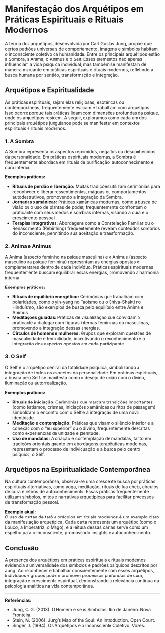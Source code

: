 # Manifestação dos Arquétipos em Práticas Espirituais e Rituais Modernos

A teoria dos arquétipos, desenvolvida por Carl Gustav Jung, propõe que certos padrões universais de comportamento, imagens e símbolos habitam o inconsciente coletivo da humanidade. Entre os principais arquétipos estão a Sombra, a Anima, o Animus e o Self. Esses elementos não apenas influenciam a vida psíquica individual, mas também se manifestam de maneira marcante em práticas espirituais e rituais modernos, refletindo a busca humana por sentido, transformação e integração.

## Arquétipos e Espiritualidade

As práticas espirituais, sejam elas religiosas, esotéricas ou contemporâneas, frequentemente evocam e trabalham com arquétipos. Isso ocorre porque tais práticas lidam com dimensões profundas da psique, onde os arquétipos residem. A seguir, exploramos como cada um dos principais arquétipos junguianos pode se manifestar em contextos espirituais e rituais modernos.

### 1. **A Sombra**

A Sombra representa os aspectos reprimidos, negados ou desconhecidos da personalidade. Em práticas espirituais modernas, a Sombra é frequentemente abordada em rituais de purificação, autoconhecimento e cura interior.

**Exemplos práticos:**
- **Rituais de perdão e liberação:** Muitas tradições utilizam cerimônias para reconhecer e liberar ressentimentos, mágoas ou comportamentos autodestrutivos, promovendo a integração da Sombra.
- **Jornadas xamânicas:** Práticas xamânicas modernas, como a busca de visão ou o uso de plantas de poder, frequentemente confrontam o praticante com seus medos e sombras internas, visando a cura e o crescimento pessoal.
- **Terapias integrativas:** Abordagens como a Constelação Familiar ou o Renascimento (Rebirthing) frequentemente revelam conteúdos sombrios do inconsciente, permitindo sua aceitação e transformação.

### 2. **Anima e Animus**

A Anima (aspecto feminino na psique masculina) e o Animus (aspecto masculino na psique feminina) representam as energias opostas e complementares dentro de cada indivíduo. Práticas espirituais modernas frequentemente buscam equilibrar essas energias, promovendo a harmonia interna.

**Exemplos práticos:**
- **Rituais de equilíbrio energético:** Cerimônias que trabalham com polaridades, como o yin-yang no Taoismo ou o Shiva-Shakti no Hinduísmo, são exemplos de busca pelo equilíbrio entre Anima e Animus.
- **Meditações guiadas:** Práticas de visualização que convidam o praticante a dialogar com figuras internas femininas ou masculinas, promovendo a integração dessas energias.
- **Círculos de homens e mulheres:** Grupos que exploram questões de masculinidade e feminilidade, incentivando o reconhecimento e a integração dos aspectos opostos em cada participante.

### 3. **O Self**

O Self é o arquétipo central da totalidade psíquica, simbolizando a integração de todos os aspectos da personalidade. Em práticas espirituais, a busca pelo Self se manifesta como o desejo de união com o divino, iluminação ou autorrealização.

**Exemplos práticos:**
- **Rituais de iniciação:** Cerimônias que marcam transições importantes (como batismos, crismas, iniciações xamânicas ou ritos de passagem) simbolizam o encontro com o Self e a integração de uma nova identidade.
- **Meditação e contemplação:** Práticas que visam o silêncio interior e a conexão com o “eu superior” ou o divino, frequentemente descritas como experiências de unidade e plenitude.
- **Uso de mandalas:** A criação e contemplação de mandalas, tanto em tradições orientais quanto em abordagens terapêuticas modernas, representam o processo de individuação e a busca pelo centro psíquico, o Self.

## Arquétipos na Espiritualidade Contemporânea

Na cultura contemporânea, observa-se uma crescente busca por práticas espirituais alternativas, como yoga, meditação, rituais de lua cheia, círculos de cura e retiros de autoconhecimento. Essas práticas frequentemente utilizam símbolos, mitos e narrativas arquetípicas para facilitar processos de transformação pessoal.

**Exemplo atual:**  
O uso de cartas de tarô e oráculos em rituais modernos é um exemplo claro da manifestação arquetípica. Cada carta representa um arquétipo (como o Louco, a Imperatriz, o Mago), e a leitura dessas cartas serve como um espelho para o inconsciente, promovendo insights e autoconhecimento.

## Conclusão

A presença dos arquétipos em práticas espirituais e rituais modernos evidencia a universalidade dos símbolos e padrões psíquicos descritos por Jung. Ao reconhecer e trabalhar conscientemente com esses arquétipos, indivíduos e grupos podem promover processos profundos de cura, integração e crescimento espiritual, demonstrando a relevância contínua da psicologia analítica na vida contemporânea.

---

**Referências:**
- Jung, C. G. (2013). O Homem e seus Símbolos. Rio de Janeiro: Nova Fronteira.
- Stein, M. (2006). Jung’s Map of the Soul: An Introduction. Open Court.
- Singer, J. (1994). Os Arquétipos e o Inconsciente Coletivo. Vozes.